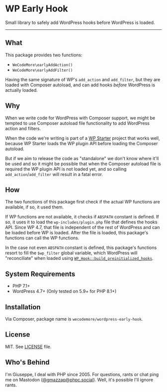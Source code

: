 # WP Early Hook

Small library to safely add WordPress hooks before WordPress is loaded.

---

## What

This package provides two functions:

- `WeCodeMore\earlyAddAction()`
- `WeCodeMore\earlyAddFilter()`

Having the same signature of WP's `add_action` and `add_filter`, but they are loaded with
Composer autoload, and can add hooks _before_ WordPress is actually loaded.

## Why

When we write code for WordPress with Composer support, we might be tempted to use Composer autoload
file functionality to add WordPress action and filters.

When the code we're writing is part of a [WP Starter](https://github.com/wecodemore/wpstarter) 
project that works well, because WP Starter loads the WP plugin API before loading the 
Composer autoload.

But if we aim to release the code as "standalone" we don't know where it'll be used and so it might
be possible that when the Composer autoload file is required the WP plugin API is not loaded yet,
and so calling `add_action`/`add_filter` will result in a fatal error.

## How

The two functions of this package first check if the actual WP functions are available, if so, it
used them.

If WP functions are not available, it checks if `ABSPATH` constant is defined. If so, it uses it 
to load the `wp-includes/plugin.php` file that defines the hooks API.
Since WP 4.7, that file is independent of the rest of WordPress and can be loaded before WP is 
loaded. After the file is loaded, this package's functions can call the WP functions.

In the case not even `ABSPATH` constant is defined, this package's functions resort to fill the
`$wp_filter` global variable, which WordPress will "reconciliate" when loaded using
[`WP_Hook::build_preinitialized_hooks`](https://github.com/WordPress/WordPress/blob/6.1/wp-includes/class-wp-hook.php#L408).

## System Requirements

 - PHP 7.1+
 - WordPress 4.7+ (Only tested on 5.9+ for PHP 8.1+)

## Installation

Via Composer, package name is `wecodemore/wordpress-early-hook`.

## License

MIT. See [LICENSE](LICENSE) file.

## Who's Behind

I'm Giuseppe, I deal with PHP since 2005. For questions, rants or chat ping me on Mastodon ([@gmazzap@phpc.social](https://phpc.social/@gmazzap)). Well, it's possible I'll ignore rants.
